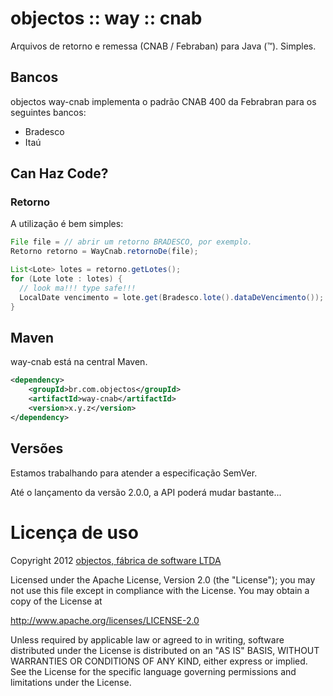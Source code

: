# objectos :: way :: cnab

Arquivos de retorno e remessa (CNAB / Febraban) para Java (&trade;). Simples.

## Bancos

objectos way-cnab implementa o padrão CNAB 400 da Febrabran para os seguintes bancos:

- Bradesco
- Itaú

## Can Haz Code?

### Retorno

A utilização é bem simples:

```java
File file = // abrir um retorno BRADESCO, por exemplo.
Retorno retorno = WayCnab.retornoDe(file);

List<Lote> lotes = retorno.getLotes();
for (Lote lote : lotes) {
  // look ma!!! type safe!!!
  LocalDate vencimento = lote.get(Bradesco.lote().dataDeVencimento()); 
}
```

## Maven

way-cnab está na central Maven.

```xml
<dependency>
    <groupId>br.com.objectos</groupId>
    <artifactId>way-cnab</artifactId>
    <version>x.y.z</version>
</dependency>
```

## Versões

Estamos trabalhando para atender a especificação SemVer.

Até o lançamento da versão 2.0.0, a API poderá mudar bastante...

# Licença de uso

Copyright 2012 [objectos, fábrica de software LTDA](http://www.objectos.com.br)

Licensed under the Apache License, Version 2.0 (the "License"); 
you may not use this file except in compliance with the License. 
You may obtain a copy of the License at

http://www.apache.org/licenses/LICENSE-2.0

Unless required by applicable law or agreed to in writing, 
software distributed under the License is distributed on an "AS IS" BASIS, 
WITHOUT WARRANTIES OR CONDITIONS OF ANY KIND, either express or implied. 
See the License for the specific language governing permissions 
and limitations under the License.